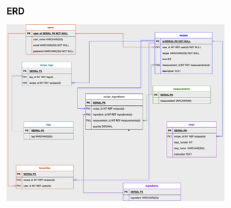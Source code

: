 ## ERD

![link](https://github.com/7-O-2-H/recipe-app/blob/main/docs/images/Recipe%20App%20ERD%20V2.0.png?raw=true)